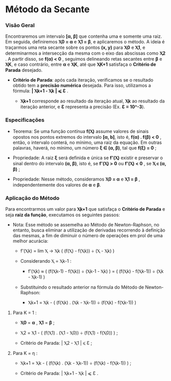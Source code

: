 # Método da Secante


### **Visão Geral**

Encontraremos um intervalo **[α, β]** que contenha uma e somente uma raiz. Em seguida, definiremos **Ⲭ0 = α** e **Ⲭ1 = β**, e aplicaremos o método. A ideia é traçarmos uma reta secante sobre os pontos **(x, y)** para **Ⲭ0** e **Ⲭ1**, e determinarmos a intersecção da mesma com o eixo das abscissas como **Ⲭ2** . A partir disso, se **f(α) < 0** , seguimos delineando retas secantes entre **β** e **ⲬK**, e caso contrário, entre **α** e **ⲬK**, até que **ⲬK+1** satisfaça o **Critério de Parada** desejado.

* **Critério de Parada**: após cada iteração, verificamos se o resultado obtido tem a **precisão numérica** desejada. Para isso, utilizamos a fórmula: **| Ⲭk+1 - Ⲭk |  ⩽  Ɛ** . 

    * **Ⲭk+1** corresponde ao resultado da iteração atual, **Ⲭk** ao resultado da iteração anterior, e **Ɛ** representa a precisão (Ex. **Ɛ = 10^-3**).


### **Especificações**

* Teorema: Se uma função contínua **f(Ⲭ)** assume valores de sinais opostos nos pontos extremos do intervalo **[α, b]**, isto é, **f(α) . f(β) < 0** , então, o intervalo conterá, no mínimo, uma raiz da equação. Em outras palavras, haverá, no mínimo, um número **ξ ∈ (α, β)**, tal que **f(ξ) = 0** ;

* Propriedade: A raiz **ξ** será definida e única se **f'(Ⲭ)** existir e preservar o sinal dentro do intervalo **(α, β)**, isto é, se **f'(Ⲭ) > 0** ou **f'(Ⲭ) < 0** , se **Ⲭ ∈ (α, β)** ;

* Propriedade: Nesse método, consideramos **Ⲭ0 = α** e **Ⲭ1 = β** , independentemente dos valores de **α** e **β**.


### **Aplicação do Método**

Para encontrarmos um valor para **Ⲭk+1** que satisfaça o **Critério de Parada** e seja **raiz da função**, executamos os seguintes passos:

* Nota: Esse método se assemelha ao Método de Newton-Raphson, no entanto, busca eliminar a utilização de derivadas recorrendo à definição das mesmas, a fim de diminuir o número de operações em prol de uma melhor acurácia: 

    * f'(Ⲭk) = lim Ⲭ -> Ⲭk ( (f(Ⲭ) - f(Ⲭk)) ÷ (Ⲭ - Ⲭk) ) 

    * Considerando Ⲭ = Ⲭk-1 :

        * f'(Ⲭk) ≈ ( (f(Ⲭk-1) - f(Ⲭk)) ÷ (Ⲭk-1 - Ⲭk) ) = ( (f(Ⲭk) - f(Ⲭk-1)) ÷ (Ⲭk - Ⲭk-1) )
    
    * Substituindo o resultado anterior na fórmula do Método de Newton-Raphson:

        * Ⲭk+1 = Ⲭk - ( (f(Ⲭk) . (Ⲭk - Ⲭk-1)) ÷ (f(Ⲭk) - f(Ⲭk-1)) )


1. Para K = 1 :

    * **Ⲭ0** = **α** , **Ⲭ1** = **β** ;

    * Ⲭ2 = Ⲭ1 - ( (f(Ⲭ1) . (Ⲭ1 - Ⲭ0)) ÷ (f(Ⲭ1) - f(Ⲭ0)) ) ;

    * Critério de Parada: | Ⲭ2 - Ⲭ1 |  ⩽  Ɛ ;

2. Para K = η :

    * Ⲭk+1 = Ⲭk - ( (f(Ⲭk) . (Ⲭk - Ⲭk-1)) ÷ (f(Ⲭk) - f(Ⲭk-1)) ) ;

    * Critério de Parada: | Ⲭk+1 - Ⲭk |  ⩽  Ɛ .

    